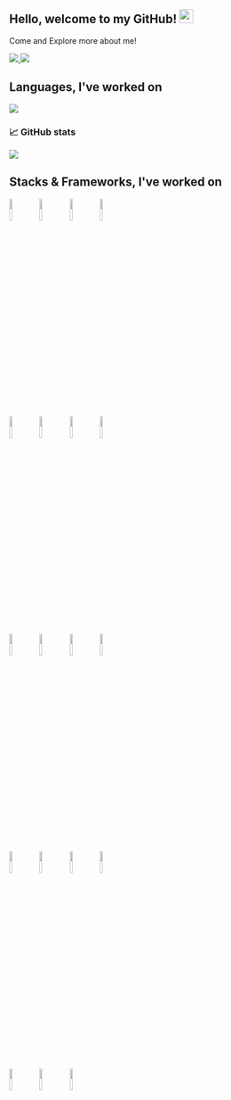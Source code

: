 ## Hello, welcome to my GitHub! <img src="https://raw.githubusercontent.com/zluvsand/zluvsand/master/wave.gif" height="25px" width="25px">
Come and Explore more about me!


<a href="https://www.linkedin.com/in/shahzadi-jaweria-347a0a1a6/">
    <img src="https://img.shields.io/badge/LINKEDIN-12100E?logo=linkedin&color=282A36&logoColor=white" />
</a>
<a href="https://github.com/shahzadijaweria/">
    <img src="https://img.shields.io/badge/WEBSITE-12100E?logo=html5&color=fe6e95&logoColor=white" />
</a>

## Languages, I've worked on
<img src="https://github-readme-stats.vercel.app/api/top-langs?username=shahzadijaweria&layout=compact"/>

### 📈 GitHub stats
<p><img src="https://github-readme-streak-stats.herokuapp.com/?user=shahzadijaweria&theme=dracula"/></p>

## Stacks & Frameworks, I've worked on

<code><img width="10%" src="https://www.vectorlogo.zone/logos/python/python-ar21.svg"></code>
<code><img width="10%" src="https://www.vectorlogo.zone/logos/java/java-ar21.svg"></code>
<code><img width="10%" src="https://www.vectorlogo.zone/logos/w3_html5/w3_html5-ar21.svg"></code>
<code><img width="10%" src="https://www.vectorlogo.zone/logos/w3_css/w3_css-ar21.svg"></code>
<br />
<code><img width="10%" src="https://www.vectorlogo.zone/logos/reactjs/reactjs-ar21.svg"></code>
<code><img width="10%" src="https://www.vectorlogo.zone/logos/git-scm/git-scm-ar21.svg"></code>
<code><img width="10%" src="https://www.vectorlogo.zone/logos/github/github-ar21.svg"></code>
<code><img width="10%" src="https://cdn.jsdelivr.net/gh/devicons/devicon/icons/angularjs/angularjs-original-wordmark.svg" /></code>
<br />
<code><img width="10%" src="https://cdn.jsdelivr.net/gh/devicons/devicon/icons/bitbucket/bitbucket-original-wordmark.svg" /></code>
<code><img width="10%" src="https://cdn.jsdelivr.net/gh/devicons/devicon/icons/cplusplus/cplusplus-plain.svg" /></code>
<code><img width="10%" src="https://cdn.jsdelivr.net/gh/devicons/devicon/icons/javascript/javascript-original.svg" /></code>
<code><img width="10%" src="https://cdn.jsdelivr.net/gh/devicons/devicon/icons/linux/linux-original.svg" /></code>
<br />
<code><img width="10%" src="https://cdn.jsdelivr.net/gh/devicons/devicon/icons/mongodb/mongodb-original-wordmark.svg" /></code>
<code><img width="10%" src="https://cdn.jsdelivr.net/gh/devicons/devicon/icons/nodejs/nodejs-original-wordmark.svg" /></code>
<code><img width="10%" src="https://cdn.jsdelivr.net/gh/devicons/devicon/icons/postgresql/postgresql-original-wordmark.svg" /></code>
<code><img width="10%" src="https://cdn.jsdelivr.net/gh/devicons/devicon/icons/pycharm/pycharm-original-wordmark.svg" /></code>
<br />
<code><img width="10%" src="https://cdn.jsdelivr.net/gh/devicons/devicon/icons/sequelize/sequelize-original-wordmark.svg" /></code>
<code><img width="10%" src="https://cdn.jsdelivr.net/gh/devicons/devicon/icons/typescript/typescript-original.svg" /></code>
<code><img width="10%" src="https://cdn.jsdelivr.net/gh/devicons/devicon/icons/wordpress/wordpress-original.svg" /></code>
